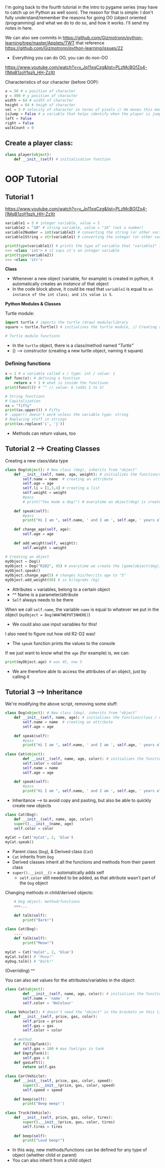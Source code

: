 I'm going back to the fourth tutorial in the intro to pygame series (may have to catch up on Python as well soon). The reason for that is simple: I don't fully understand/remember the reasons for going OO (object oriented /programming) and what we do to do so, and how it works. I'll send my notes in here.

We can also see commits in https://github.com/Gizmotronn/python-learning/tree/master/Applets/TWT that reference https://github.com/Gizmotronn/python-learning/issues/22

* Everything you can do OO, you can do non-OO

https://www.youtube.com/watch?v=v_Jp11xqCzg&list=PLzMcBGfZo4-l1MqB1zoYfqzlj_HH-ZzXt

Characteristics of our character (before OOP):

```python
x = 50 # x position of character
y = 400 # y position of character
width = 64 # width of character
height = 64 # heigh of character
vel = 5 # velocity of character in terms of pixels // He moves this many pixels per "step" or frame/
isJump = False # a variable that helps identify when the player is jumping; / this helps with doublejump (prevention), as well as other things
left = False
right = False 
walkCount = 0
```

## Create a player class:

```python
class player(object):
    def __init__(self) # initialisation function
```



# OOP Tutorial

## Tutorial 1

https://www.youtube.com/watch?v=v_Jp11xqCzg&list=PLzMcBGfZo4-l1MqB1zoYfqzlj_HH-ZzXt

```python
variable1 = 5 # integer variable, value = 5
variable2 = "10" # string variable, value = "10" (not a number)
variable2Number = int(variable2) # converting the string (or other variable type) to an integer
variable1String = str(variable1) # converting the integer (or other variable type) to a string

print(type(variable1)) # prints the type of variable that "variable1" is
>>> <class 'int'> # it says it's an integer variable
print(type(variable2))
>>> <class 'str'>
```

**Class**

* Whenever a new object (variable, for example) is created in python, it automatically creates an *instance* of that object
* In the code block above, it could be read that `variable1` is equal to `an instance of the int class; and its value is 5`.  

**Python Modules & Classes**

Turtle module:

```python
import turtle # imports the turtle (draw) module/library
square = turtle.Turtle() # initialises the turtle module, // Creating a new instance of the turtle object

# Turtle module functions
```

* In the `turtle` object, there is a class/method named *"Turtle"* 
* () --> constructor (creating a new turtle object, naming it square)

### Defining functions

```python
x = 1 # a variable called x / type: int / value: 1
def func(x): # defining a function
    return x + 1 # what is inside the functiuon
print(func(5)) # ^^ // value: 6 (adds 1 to 5)

# String functions
# Capitalization
xx = "fifty"
print(xx.upper()) # Fifty
# .upper() doesn't work unless the variable type: string 
# Replacing stuff in strings
print(xx.replace('i', 'j'))
```

* Methods can return values, too



## Tutorial 2 --> Creating Classes

Creating a new class/data type

```python
class Dog(object): # New class (dog), inherits from "object"
    def __init__(self, name, age, weight): # initializes the function/class / def = method /(things you call in the class)
		self.name = name  # creating an attribute
        self.age = age
        self.li = [1,3,4] # creating a list
        self.weight = weight
        #pass
        # print("You made a dog!") # everytime an object(dog) is created, this is printed (initialized)
    
    def speak(self):
        #pass
        print("Hi I am ", self.name, ' and I am ', self.age, ' years old.')
        
    def change_age(self, age):
        self.age = age
      
    def add_weight(self, weight):
        self.weight = weight
    
# Creating an object
myObject = Dog()
myObject = Dog("R2D2", 45) # everytime we create the [game]object(dog), we have to give it a name ^^
myObject.speak() 
myObject.change_age(5) # changes his/her/its age to "5"
myObject.add_weight(90) # in kilograms (kg)
```

* Attributes = variables, belong to a certain object
* ^^ Name is a parameter/attribute  
* `Self` always needs to be there

When we call `self.name`, the variable `name` is equal to whatever we put in the object (`myObject = Dog(WHATWEPUTINHERE)`)

* We could also use input variables for this!

I also need to figure out how old R2-D2 was!

* The `speak` function prints the values to the console



If we just want to know what the `age` (for example) is, we can:

```python
print(myObject.age) # was 45, now 5
```

* We are therefore able to access the attributes of an object, just by calling it



## Tutorial 3 --> Inheritance

We're modifying the above script, removing some stuff:

```python
class Dog(object): # New class (dog), inherits from "object"
    def __init__(self, name, age): # initializes the function/class / def = method /(things you call in the class)
		self.name = name  # creating an attribute
        self.age = age
    
    def speak(self):
        #pass
        print("Hi I am ", self.name, ' and I am ', self.age, ' years old.')
      
class Cat(object): 
        def __init__(self, name, age, color): # initializes the function/class / def = method /(things you call in the class)
        self.color = color
        self.name = name
        self.age = age
    
    def speak(self):
        #pass
        print("Hi I am ", self.name, ' and I am ', self.age, ' years old.')
```

* Inheritance --> to avoid copy and pasting, but also be able to quickly create new objects

```python
class Cat(Dog):
    def __init__(self, name, age, color)
    super().__init__(name, age)
    self.color = color
    
myCat = Cat('myCat', 2, 'blue')
myCat.speak()
```

* Parent class (`Dog`), & Derived class (`Cat`)
* `Cat` inherits from `Dog`
* Derived classes inherit all the functions and methods from their parent class
* `super().__init__()` = automatically adds self
  * `self.color` still needed to be added, as that attribute wasn't part of the `Dog` object



Changing methods in child/derived objects:

```python
	# Dog object: method/functions
    >>>...
    
    def talk(self):
        print("Bark!")
    
class Cat(Dog):
    ....
    def talk(self):
        print("Meow!")
        
myCat = Cat('myCat', 2, 'blue')
myCat.talk() # "Meow!"
myDog.talk() # "Bark!"
```

(Overriding) ^^ 

You can also set values for the attributes/variables in the object:

```python
class Cat(object): 
        def __init__(self, name, age, color): # initializes the function/class / def = method /(things you call in the class)
		self.name = 'name'  # 
        self.color = 'NoColour'
```



```python
class Vehicle(): # doesn't need the "object" in the brackets on this line
    def __init__(self, price, gas, color):
		self.price = price
        self.gas = gas
        self.color = color
        
	# method
    def fillUpTank():
        self.gas = 100 # max fuel/gas in tank
	def EmptyTank():
        self.gas = 0
    def gasLeft():
        return self.gas
    
class Car(Vehicle):
    def __init__(self, price, gas, color, speed):
        super().__init__(price, gas, color, speed)
        self.speed = speed
        
    def beep(self):
        print("Beep meep!')
              
class Truck(Vehicle):
    def __init__(self, price, gas, color, tires):
        super().__init__(price, gas, color, tires)
		self.tires = tires
	
	def beep(self):
        print("Loud beep!")
```

* In this way, new methods/functions can be defined for any type of object (whether child or parent)
* You can also inherit from a child object

